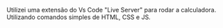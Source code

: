 Utilizei uma extensão do Vs Code "Live Server" para rodar a calculadora. Utilizando comandos simples de HTML, CSS e JS.
